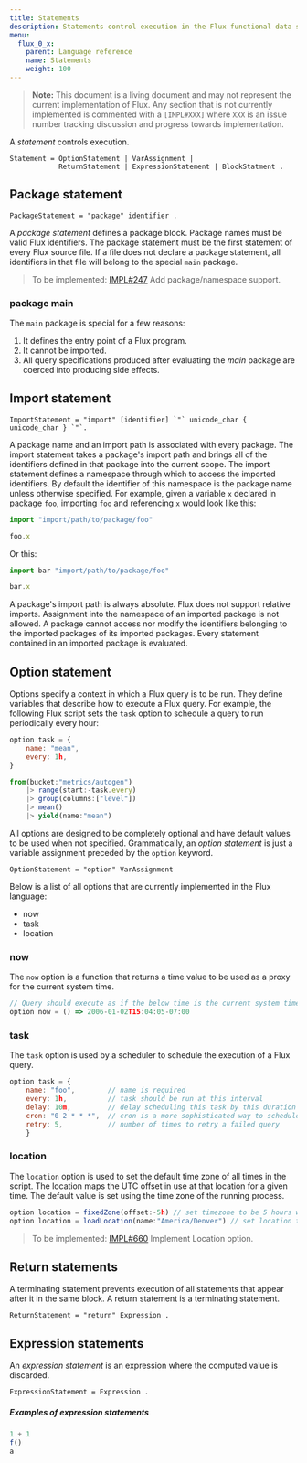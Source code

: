 ```yaml
---
title: Statements
description: Statements control execution in the Flux functional data scripting language.
menu:
  flux_0_x:
    parent: Language reference
    name: Statements
    weight: 100
---
```


> **Note:** This document is a living document and may not represent the current implementation of Flux.
Any section that is not currently implemented is commented with a `[IMPL#XXX]` where `XXX` is an issue number tracking discussion and progress towards implementation.

A _statement_ controls execution.

```
Statement = OptionStatement | VarAssignment |
            ReturnStatement | ExpressionStatement | BlockStatment .
```

## Package statement

```
PackageStatement = "package" identifier .
```

A _package statement_ defines a package block.
Package names must be valid Flux identifiers.
The package statement must be the first statement of every Flux source file.
If a file does not declare a package statement, all identifiers in that file will belong to the special `main` package.

> To be implemented: [IMPL#247](https://github.com/influxdata/platform/issues/247) Add package/namespace support.

### package main

The `main` package is special for a few reasons:

1. It defines the entry point of a Flux program.
2. It cannot be imported.
3. All query specifications produced after evaluating the _main_ package are coerced into producing side effects.

## Import statement

```
ImportStatement = "import" [identifier] `"` unicode_char { unicode_char } `"`.
```

A package name and an import path is associated with every package.
The import statement takes a package's import path and brings all of the identifiers defined in that package into the current scope.
The import statement defines a namespace through which to access the imported identifiers.
By default the identifier of this namespace is the package name unless otherwise specified.
For example, given a variable `x` declared in package `foo`, importing `foo` and referencing `x` would look like this:

```js
import "import/path/to/package/foo"

foo.x
```

Or this:

```js
import bar "import/path/to/package/foo"

bar.x
```

A package's import path is always absolute.
Flux does not support relative imports.
Assignment into the namespace of an imported package is not allowed.
A package cannot access nor modify the identifiers belonging to the imported packages of its imported packages.
Every statement contained in an imported package is evaluated.

## Option statement

Options specify a context in which a Flux query is to be run.
They define variables that describe how to execute a Flux query.
For example, the following Flux script sets the `task` option to schedule a query to run periodically every hour:

```js
option task = {
    name: "mean",
    every: 1h,
}

from(bucket:"metrics/autogen")
    |> range(start:-task.every)
    |> group(columns:["level"])
    |> mean()
    |> yield(name:"mean")
```

All options are designed to be completely optional and have default values to be used when not specified.
Grammatically, an _option statement_ is just a variable assignment preceded by the `option` keyword.

```
OptionStatement = "option" VarAssignment
```

Below is a list of all options that are currently implemented in the Flux language:

* now
* task
* location

### now

The `now` option is a function that returns a time value to be used as a proxy for the current system time.

```js
// Query should execute as if the below time is the current system time
option now = () => 2006-01-02T15:04:05-07:00
```

### task

The `task` option is used by a scheduler to schedule the execution of a Flux query.

```js
option task = {
    name: "foo",        // name is required
    every: 1h,          // task should be run at this interval
    delay: 10m,         // delay scheduling this task by this duration
    cron: "0 2 * * *",  // cron is a more sophisticated way to schedule. every and cron are mutually exclusive
    retry: 5,           // number of times to retry a failed query
    }
```

### location

The `location` option is used to set the default time zone of all times in the script.
The location maps the UTC offset in use at that location for a given time.
The default value is set using the time zone of the running process.

```js
option location = fixedZone(offset:-5h) // set timezone to be 5 hours west of UTC
option location = loadLocation(name:"America/Denver") // set location to be America/Denver
```

> To be implemented: [IMPL#660](https://github.com/influxdata/platform/issues/660) Implement Location option.

## Return statements

A terminating statement prevents execution of all statements that appear after it in the same block.
A return statement is a terminating statement.

```
ReturnStatement = "return" Expression .
```
## Expression statements

An _expression statement_ is an expression where the computed value is discarded.

```
ExpressionStatement = Expression .
```

##### Examples of expression statements

```js
1 + 1
f()
a
```
